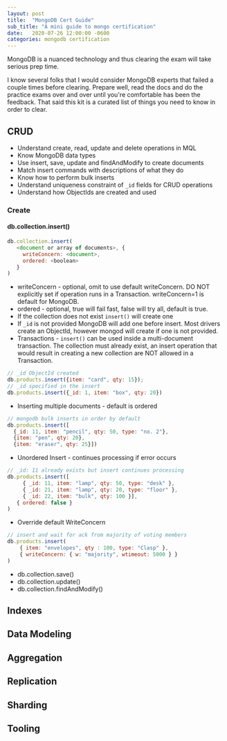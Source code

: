 ```yaml
---
layout: post
title:  "MongoDB Cert Guide"
sub_title: "A mini guide to mongo certification"
date:   2020-07-26 12:00:00 -0600
categories: mongodb certification
---
```


MongoDB is a nuanced technology and thus clearing the exam will take serious prep time.

I know several folks that I would consider MongoDB experts that failed a couple times before clearing.  Prepare well, read the docs and do the practice exams over and over until you're comfortable has been the feedback.   That said this kit is a curated list of things you need to know in order to clear.

## CRUD

* Understand create, read, update and delete operations in MQL
* Know MongoDB data types
* Use insert, save, update and findAndModify to create documents
* Match insert commands with descriptions of what they do
* Know how to perform bulk inserts
* Understand uniqueness constraint of `_id` fields for CRUD operations
* Understand how ObjectIds are created and used

### Create

#### db.collection.insert()

```javascript
db.collection.insert(
   <document or array of documents>, {
     writeConcern: <document>,
     ordered: <boolean>
   }
)
```

* writeConcern - optional, omit to use default writeConcern.  DO NOT explicitly set if operation runs in a Transaction.  writeConcern=1 is default for MongoDB.
* ordered - optional, true will fail fast, false will try all, default is true.
* If the collection does not exist `insert()` will create one
* If `_id` is not provided MongoDB will add one before insert.  Most drivers create an ObjectId, however mongod will create if one is not provided.
* Transactions - `insert()` can be used inside a multi-document transaction.  The collection must already exist, an insert operation that would result in creating a new collection are NOT allowed in a Transaction.

```javascript
// _id ObjectId created
db.products.insert({item: "card", qty: 15});
// _id specified in the insert
db.products.insert({_id: 1, item: "box", qty: 20})
```

* Inserting multiple documents - default is ordered

```javascript
// mongodb bulk inserts in order by default
db.products.insert([
  {_id: 11, item: "pencil", qty: 50, type: "no. 2"},
  {item: "pen", qty: 20},
  {item: "eraser", qty: 25}])
```

* Unordered Insert - continues processing if error occurs

```javascript
// _id: 11 already exists but insert continues processing
db.products.insert([
     { _id: 11, item: "lamp", qty: 50, type: "desk" },
     { _id: 21, item: "lamp", qty: 20, type: "floor" },
     { _id: 22, item: "bulk", qty: 100 }],
   { ordered: false }
)
```

* Override default WriteConcern

```javascript
// insert and wait for ack from majority of voting members
db.products.insert(
    { item: "envelopes", qty : 100, type: "Clasp" },
    { writeConcern: { w: "majority", wtimeout: 5000 } }
)
```

* db.collection.save()
* db.collection.update()
* db.collection.findAndModify()

## Indexes

## Data Modeling

## Aggregation

## Replication

## Sharding

## Tooling
